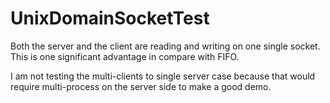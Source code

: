 # UnixDomainSocketTest

Both the server and the client are reading and writing on one single socket. This is one significant advantage in compare with FIFO.

I am not testing the multi-clients to single server case because that would require multi-process on the server side to make a good demo.
